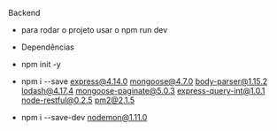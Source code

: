 Backend

- para rodar o projeto usar o npm run dev

- Dependências

- npm init -y
- npm i --save express@4.14.0 mongoose@4.7.0 body-parser@1.15.2 lodash@4.17.4 mongoose-paginate@5.0.3 express-query-int@1.0.1 node-restful@0.2.5 pm2@2.1.5
- npm i --save-dev nodemon@1.11.0
